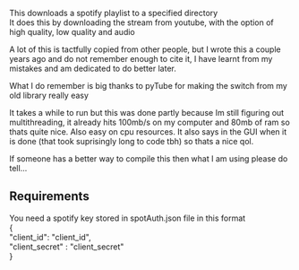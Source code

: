This downloads a spotify playlist to  a specified directory  
It does this by downloading the stream from youtube, with the option of high quality, low quality and audio  

A lot of this is tactfully copied from other people, but I wrote this a couple years ago and do not remember enough to cite it, I have learnt from my mistakes and am dedicated to do better later.

What I do remember is big thanks to pyTube for making the switch from my old library really easy  

It takes a while to run but this was done partly because Im still figuring out multithreading, it already hits 100mb/s on my computer and 80mb of ram so thats quite nice. Also easy on cpu resources. It also says in the GUI when it is done (that took suprisingly long to code tbh) so thats a nice qol.  

If someone has a better way to compile this then what I am using please do tell...  

## Requirements

You need a spotify key stored in spotAuth.json file in this format  
{  
    "client_id": "client_id",  
    "client_secret" : "client_secret"  
}